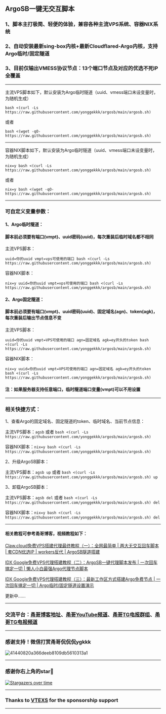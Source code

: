 ## ArgoSB一键无交互脚本

### 1、脚本主打极简、轻便的体验，兼容各种主流VPS系统、容器NIX系统

### 2、自动安装最新sing-box内核+最新Cloudflared-Argo内核，支持Argo临时/固定隧道

### 3、目前仅输出VMESS协议节点：13个端口节点及对应的优选不死IP全覆盖

----------------------------------------------------------

主流VPS脚本如下，默认安装为Argo临时隧道（uuid、vmess端口未设变量时，为随机生成）
```
bash <(curl -Ls https://raw.githubusercontent.com/yonggekkk/argosb/main/argosb.sh)
```
或者
```
bash <(wget -qO- https://raw.githubusercontent.com/yonggekkk/argosb/main/argosb.sh)
```
----------------------------------------------------------

容器NIX脚本如下，默认安装为Argo临时隧道（uuid、vmess端口未设变量时，为随机生成）

```
nix=y bash <(curl -Ls https://raw.githubusercontent.com/yonggekkk/argosb/main/argosb.sh)
```
或者
```
nix=y bash <(wget -qO- https://raw.githubusercontent.com/yonggekkk/argosb/main/argosb.sh)
```


----------------------------------------------------------

### 可自定义变量参数：

#### 1、Argo临时隧道：
#### 脚本前必须要有端口(vmpt)、uuid密码(uuid)，每次重装后临时域名都不相同

主流VPS脚本：
```
uuid=你的uuid vmpt=vps可使用的端口 bash <(curl -Ls https://raw.githubusercontent.com/yonggekkk/argosb/main/argosb.sh)
```

容器NIX脚本：
```
nix=y uuid=你的uuid vmpt=vps可使用的端口 bash <(curl -Ls https://raw.githubusercontent.com/yonggekkk/argosb/main/argosb.sh)
```

#### 2、Argo固定隧道：
#### 脚本前必须要有端口(vmpt)、uuid密码(uuid)、固定域名(agn)、token(agk)，每次重装后输出节点信息不变

主流VPS脚本：
```
uuid=你的uuid vmpt=VPS可使用的端口 agn=固定域名 agk=ey开头的token bash <(curl -Ls https://raw.githubusercontent.com/yonggekkk/argosb/main/argosb.sh)
```

容器NIX脚本：
```
nix=y uuid=你的uuid vmpt=VPS可使用的端口 agn=固定域名 agk=ey开头的token bash <(curl -Ls https://raw.githubusercontent.com/yonggekkk/argosb/main/argosb.sh)
```


#### 注：如果服务器支持任意端口，临时隧道端口变量(vmpt)可以不用设置

---------------------------------------------------------

### 相关快捷方式：

1、查看Argo的固定域名、固定隧道的token、临时域名、当前节点信息：

主流VPS脚本：```agsb``` 或者 ```bash <(curl -Ls https://raw.githubusercontent.com/yonggekkk/argosb/main/argosb.sh)```

容器NIX脚本：```nix=y bash <(curl -Ls https://raw.githubusercontent.com/yonggekkk/argosb/main/argosb.sh)```

2、升级ArgoSB脚本：

主流VPS脚本：```agsb up``` 或者 ```bash <(curl -Ls https://raw.githubusercontent.com/yonggekkk/argosb/main/argosb.sh) up```

3、卸载ArgoSB脚本：

主流VPS脚本：```agsb del``` 或者 ```bash <(curl -Ls https://raw.githubusercontent.com/yonggekkk/argosb/main/argosb.sh) del```

容器NIX脚本：```nix=y bash <(curl -Ls https://raw.githubusercontent.com/yonggekkk/argosb/main/argosb.sh) del```

----------------------------------------------------------


#### 相关教程可参考甬哥博客，视频教程如下：

[Claw.cloud免费VPS搭建代理最终教程（一）：全网最简单 | 两大无交互回车脚本 | 套CDN优选IP | workers反代 | ArgoSB隧道搭建](https://youtu.be/Esofirx8xrE)

[IDX Google免费VPS代理搭建教程（二）：ArgoSB一键代理脚本发布 | 一次回车搞定一切 | 懒人小白最强Argo代理节点脚本](https://youtu.be/OoXJ_jxoEyY)

[IDX Google免费VPS代理搭建教程（三）：最新工作区方式搭建Argo免费节点 | 一次回车搞定一切 | Argo临时/固定隧道设置演示](https://youtu.be/0I5eI1KKx08)

更新中……

----------------------------------------------------------

### 交流平台：[甬哥博客地址](https://ygkkk.blogspot.com)、[甬哥YouTube频道](https://www.youtube.com/@ygkkk)、[甬哥TG电报群组](https://t.me/+jZHc6-A-1QQ5ZGVl)、[甬哥TG电报频道](https://t.me/+DkC9ZZUgEFQzMTZl)

----------------------------------------------------------
### 感谢支持！微信打赏甬哥侃侃侃ygkkk
![41440820a366deeb8109db5610313a1](https://github.com/user-attachments/assets/e5b1f2c0-bd2c-4b8f-8cda-034d3c8ef73f)

----------------------------------------------------------
### 感谢你右上角的star🌟
[![Stargazers over time](https://starchart.cc/yonggekkk/ArgoSB.svg)](https://starchart.cc/yonggekkk/ArgoSB)

----------------------------------------------------------

### Thanks to [VTEXS](https://console.vtexs.com/?affid=1558) for the sponsorship support

----------------------------------------------------------
